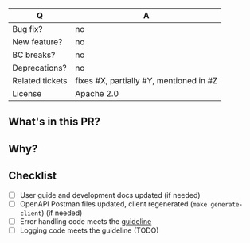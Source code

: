| Q               | A
| --------------- | ---
| Bug fix?        | no|yes
| New feature?    | no|yes
| BC breaks?      | no|yes
| Deprecations?   | no|yes
| Related tickets | fixes #X, partially #Y, mentioned in #Z
| License         | Apache 2.0


## What's in this PR?
<!-- Explain the contents of the PR. Give an overview about the implementation, which decisions were made and why. -->


## Why?
<!-- Which problem does the PR fix? (remove this section if you linked an issue above) -->


## Checklist

- [ ] User guide and development docs updated (if needed)
- [ ] OpenAPI Postman files updated, client regenerated (`make generate-client`) (if needed)
- [ ] Error handling code meets the [guideline](https://github.com/banzaicloud/pipeline/blob/master/docs/error-handling-guide.md)
- [ ] Logging code meets the guideline (TODO)
